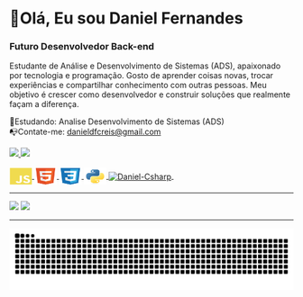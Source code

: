

# 🤖Olá, Eu sou Daniel Fernandes 
### Futuro Desenvolvedor Back-end

Estudante de Análise e Desenvolvimento de Sistemas (ADS), apaixonado por tecnologia e programação. Gosto de aprender coisas novas, trocar experiências e compartilhar conhecimento com outras pessoas. Meu objetivo é crescer como desenvolvedor e construir soluções que realmente façam a diferença.

🌱Estudando: Analise Desenvolvimento de Sistemas (ADS)</br>
📭Contate-me: danieldfcreis@gmail.com

<div>
  <a href="https://https://github.com/Dfcreis">
  <img height="180em" src="https://github-readme-stats.vercel.app/api?username=Daniel&show_icons=true&theme=midnight-purple&include_all_commits=true&count_private=true"/>
  <img height="180em" src="https://github-readme-stats.vercel.app/api/top-langs/?username=Dfcreis&layout=compact&langs_count=16&theme=midnight-purple"/>
  
</div>

<div style="display: inline_block"><br>
  <img align="center" alt="Daniel-Js" height="30" width="40" src="https://raw.githubusercontent.com/devicons/devicon/master/icons/javascript/javascript-plain.svg">
  <img align="center" alt="Daniel-HTML" height="30" width="40" src="https://raw.githubusercontent.com/devicons/devicon/master/icons/html5/html5-original.svg">
  <img align="center" alt="Daniel-CSS" height="30" width="40" src="https://raw.githubusercontent.com/devicons/devicon/master/icons/css3/css3-original.svg">
  <img align="center" alt="Daniel-Python" height="30" width="40" src="https://raw.githubusercontent.com/devicons/devicon/master/icons/python/python-original.svg">
  <img align="center" alt="Daniel-Csharp" height="30" width="40" src="https://cdn.jsdelivr.net/gh/devicons/devicon@latest/icons/java/java-original.svg">
  <img align=r
</div>
 <hr>

 
<div>
  <a href="https://www.instagram.com/dfcreis/" target="_blank"><img src="https://img.shields.io/badge/-Instagram-%23E4405F?style=for-the-badge&logo=instagram&logoColor=white" target="_blank"></a>
  <a href="https://www.linkedin.com/in/daniel-fernandes-b27947380/" target="_blank"><img src="https://img.shields.io/badge/-LinkedIn-%230077B5?style=for-the-badge&logo=linkedin&logoColor=white" target="_blank"></a>
</div>


<hr>
<picture align="center">
  <source media="(prefers-color-scheme: dark)" srcset="https://raw.githubusercontent.com/Dfcreis/Dfcreis/output/github-contribution-grid-snake-dark.svg">
  <source media="(prefers-color-scheme: light)" srcset="https://raw.githubusercontent.com/Dfcreis/Dfcreis/output/github-contribution-grid-snake-dark.svg">
  <img align="center" alt="github contribution grid snake animation" src="https://raw.githubusercontent.com/Dfcreis/Dfcreis/output/github-contribution-grid-snake.svg">
</picture>
